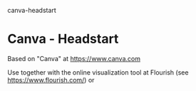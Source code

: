 canva-headstart
# Canva - Headstart

Based on "Canva" at https://www.canva.com

Use together with the online visualization tool at Flourish (see https://www.flourish.com/) or 
